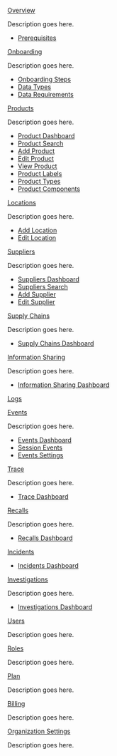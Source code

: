 [Overview](https://qtracehelp.github.io/QTrace-Help/overview)

Description goes here.

- [Prerequisites](https://qtracehelp.github.io/QTrace-Help/overview-prerequisites)

[Onboarding](https://qtracehelp.github.io/QTrace-Help/onboarding)

Description goes here.

- [Onboarding Steps](https://qtracehelp.github.io/QTrace-Help/onboarding-steps)
- [Data Types](https://qtracehelp.github.io/QTrace-Help/onboarding-datatypes)
- [Data Requirements](https://qtracehelp.github.io/QTrace-Help/onboarding-datarequirements)

[Products](https://qtracehelp.github.io/QTrace-Help/products)

Description goes here.

- [Product Dashboard](https://qtracehelp.github.io/QTrace-Help/products-dashboard)
- [Product Search](https://qtracehelp.github.io/QTrace-Help/products-search)
- [Add Product](https://qtracehelp.github.io/QTrace-Help/products-add)
- [Edit Product](https://qtracehelp.github.io/QTrace-Help/products-edit)
- [View Product](https://qtracehelp.github.io/QTrace-Help/products-view)
- [Product Labels](https://qtracehelp.github.io/QTrace-Help/products-labels)
- [Product Types](https://qtracehelp.github.io/QTrace-Help/products-types)
- [Product Components](https://qtracehelp.github.io/QTrace-Help/products-components)



[Locations](https://qtracehelp.github.io/QTrace-Help/locations)

Description goes here.

- [Add Location](https://qtracehelp.github.io/QTrace-Help/locations-add)
- [Edit Location](https://qtracehelp.github.io/QTrace-Help/locations-edit)

[Suppliers](https://qtracehelp.github.io/QTrace-Help/suppliers)

Description goes here.

- [Suppliers Dashboard](https://qtracehelp.github.io/QTrace-Help/suppliers-dashboard)
- [Suppliers Search](https://qtracehelp.github.io/QTrace-Help/suppliers-search)
- [Add Supplier](https://qtracehelp.github.io/QTrace-Help/suppliers-add)
- [Edit Supplier](https://qtracehelp.github.io/QTrace-Help/suppliers-edit)

[Supply Chains](https://qtracehelp.github.io/QTrace-Help/supplychains)

Description goes here.

- [Supply Chains Dashboard](https://qtracehelp.github.io/QTrace-Help/supplychains-dashboard)

[Information Sharing](https://qtracehelp.github.io/QTrace-Help/informationsharing)

Description goes here.

- [Information Sharing Dashboard](https://qtracehelp.github.io/QTrace-Help/suppliers-dashboard)

[Logs](https://qtracehelp.github.io/QTrace-Help/logs)

[Events](https://qtracehelp.github.io/QTrace-Help/events)

Description goes here.

- [Events Dashboard](https://qtracehelp.github.io/QTrace-Help/events-dashboard)
- [Session Events](https://qtracehelp.github.io/QTrace-Help/events-sessionevents)
- [Events Settings](https://qtracehelp.github.io/QTrace-Help/events-eventsettings)

[Trace](https://qtracehelp.github.io/QTrace-Help/trace)

Description goes here.

- [Trace Dashboard](https://qtracehelp.github.io/QTrace-Help/trace-dashboard)

[Recalls](https://qtracehelp.github.io/QTrace-Help/recalls)

Description goes here.

- [Recalls Dashboard](https://qtracehelp.github.io/QTrace-Help/recalls-dashboard)

[Incidents](https://qtracehelp.github.io/QTrace-Help/incidents)
- [Incidents Dashboard](https://qtracehelp.github.io/QTrace-Help/incidents-dashboard)

[Investigations](https://qtracehelp.github.io/QTrace-Help/investigations)

Description goes here.

- [Investigations Dashboard](https://qtracehelp.github.io/QTrace-Help/investigations-dashboard)

[Users](https://qtracehelp.github.io/QTrace-Help/users)

Description goes here.

[Roles](https://qtracehelp.github.io/QTrace-Help/roles)

Description goes here.

[Plan](https://qtracehelp.github.io/QTrace-Help/plan)

Description goes here.

[Billing](https://qtracehelp.github.io/QTrace-Help/billing)

Description goes here.

[Organization Settings](https://qtracehelp.github.io/QTrace-Help/organizationsettings)

Description goes here.







